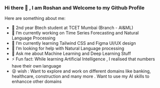 ### Hi there 👋 , I am Roshan and Welcome to my Github Profile



Here are something about me:

- 🏢 2nd year Btech student at TCET Mumbai (Branch - AI&ML)
- 🔭 I’m currently working on Time Series Forecasting and Natural Language Processing
- 🌱 I’m currently learning Tailwind CSS and Figma UI/UX design
- 🤔 I’m looking for help with Natural Language processing
- 💬 Ask me about Machine Learning and Deep Learning Stuff
- ⚡ Fun fact: While learning Artificial Intelligence , I realised that numbers have their own language
- 😜 wish : Want to explore and work on different domains like banking, healthcare, construction and many more . Want to use my AI skills to enhancce other domains
